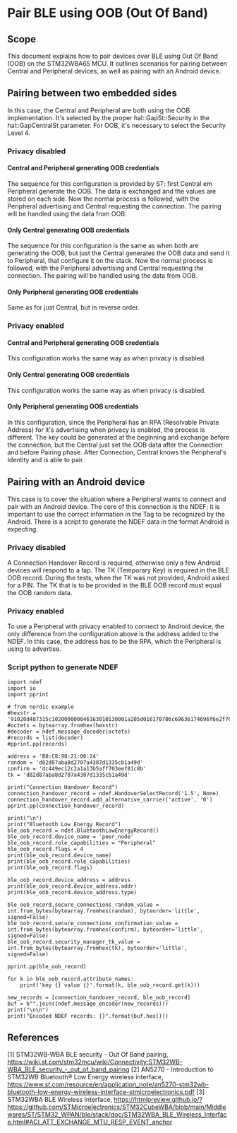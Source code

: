 # Pair BLE using OOB (Out Of Band)

## Scope
This document explains how to pair devices over BLE using Out Of Band (OOB) on the STM32WBA65 MCU. It outlines scenarios for pairing between Central and Peripheral devices, as well as pairing with an Android device.

## Pairing between two embedded sides

In this case, the Central and Peripheral are both using the OOB implementation. It's selected by the proper hal::GapSt::Security in the hal::GapCentralSt parameter. For OOB, it's necessary to select the Security Level 4.

### Privacy disabled

#### Central and Peripheral generating OOB credentials

The sequence for this configuration is provided by ST: first Central em Peripheral generate the OOB. The data is exchanged and the values are stored on each side. Now the normal process is followed, with the Peripheral advertising and Central requesting the connection. The pairing will be handled using the data from OOB.

#### Only Central generating OOB credentials

The sequence for this configuration is the same as when both are generating the OOB, but just the Central generates the OOB data and send it to Peripheral, that configure it on the stack. Now the normal process is followed, with the Peripheral advertising and Central requesting the connection. The pairing will be handled using the data from OOB.

#### Only Peripheral generating OOB credentials

Same as for just Central, but in reverse order.
 
### Privacy enabled

#### Central and Peripheral generating OOB credentials

This configuration works the same way as when privacy is disabled.

#### Only Central generating OOB credentials

This configuration works the same way as when privacy is disabled.

#### Only Peripheral generating OOB credentials

In this configuration, since the Peripheral has an RPA (Resolvable Private Address) for it's advertising when privacy is enabled, the process is different. The key could be generated at the beginning and exchange before the connection, but the Central just set the OOB data after the Connection and before Pairing phase. After Connection, Central knows the Peripheral's Identity and is able to pair.
 
## Pairing with an Android device 

This case is to cover the situation where a Peripheral wants to connect and pair with an Android device. The core of this connection is the NDEF: it is important to use the correct information in the Tag to be recognized by the Android. There is a script to generate the NDEF data in the format Android is expecting.

### Privacy disabled

A Connection Handover Record is required, otherwise only a few Android devices will respond to a tap. The TK (Temporary Key) is required in the BLE OOB record. During the tests, when the TK was not provided, Android asked for a PIN. The TK that is to be provided in the BLE OOB record must equal the OOB random data. 

### Privacy enabled

To use a Peripheral with privacy enabled to connect to Android device, the only difference from the configuration above is the address added to the NDEF. In this case, the address has to be the RPA, which the Peripheral is using to advertise.

### Script python to generate NDEF
```
import ndef
import io
import pprint

# from nordic example
#hexstr = '91020d487315c102000000046163010130001a205d016170706c69636174696f6e2f766e642e626c7565746f6f74682e6c652e6f6f6230081b4a412f65b3ef01021c0011108af8b8669bd32f077cd89bc5be59730f11229236d1a0aced56b5a2785d2599f287611123fe1d3d37e89d9775308ce389da9e13a30319000002010413094e6f726469635f4e46435f70616972696e6751021a5470101375726e3a6e66633a736e3a68616e646f766572002c020400'
#octets = bytearray.fromhex(hexstr)
#decoder = ndef.message_decoder(octets)
#records = list(decoder)
#pprint.pp(records)

address = 'B0:C8:98:21:00:24'
random = 'd82d87aba8d2707a4387d1335cb1a49d'
confirm = 'dc449ec12c2a1a13b5aff703eef81c8b'
tk = 'd82d87aba8d2707a4387d1335cb1a49d'

print("Connection Handover Record")
connection_handover_record = ndef.HandoverSelectRecord('1.5', None)
connection_handover_record.add_alternative_carrier('active', '0')
pprint.pp(connection_handover_record)

print("\n")
print("Bluetooth Low Energy Record")
ble_oob_record = ndef.BluetoothLowEnergyRecord()
ble_oob_record.device_name = 'peer_node'
ble_oob_record.role_capabilities = "Peripheral"
ble_oob_record.flags = 4
print(ble_oob_record.device_name)
print(ble_oob_record.role_capabilities)
print(ble_oob_record.flags)

ble_oob_record.device_address = address
print(ble_oob_record.device_address.addr)
print(ble_oob_record.device_address.type)

ble_oob_record.secure_connections_random_value = int.from_bytes(bytearray.fromhex(random), byteorder='little', signed=False)
ble_oob_record.secure_connections_confirmation_value = int.from_bytes(bytearray.fromhex(confirm), byteorder='little', signed=False)
ble_oob_record.security_manager_tk_value = int.from_bytes(bytearray.fromhex(tk), byteorder='little', signed=False)

pprint.pp(ble_oob_record)

for k in ble_oob_record.attribute_names:
    print('key {} value {}'.format(k, ble_oob_record.get(k)))

new_records = [connection_handover_record, ble_oob_record]
buf = b"".join((ndef.message_encoder(new_records)))
print("\n\n")
print("Encoded NDEF records: {}".format(buf.hex()))
```

## References

[1] STM32WB-WBA BLE security - Out Of Band pairing, https://wiki.st.com/stm32mcu/wiki/Connectivity:STM32WB-WBA_BLE_security_-_out_of_band_pairing
[2] AN5270 - Introduction to STM32WB Bluetooth® Low Energy wireless interface, https://www.st.com/resource/en/application_note/an5270-stm32wb-bluetooth-low-energy-wireless-interface-stmicroelectronics.pdf
[3] STM32WBA BLE Wireless Interface,  https://htmlpreview.github.io/?https://github.com/STMicroelectronics/STM32CubeWBA/blob/main/Middlewares/ST/STM32_WPAN/ble/stack/doc/STM32WBA_BLE_Wireless_Interface.html#ACI_ATT_EXCHANGE_MTU_RESP_EVENT_anchor
